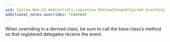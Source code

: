 ```yaml
---
uid: System.Web.UI.WebControls.LoginView.OnViewChanged(System.EventArgs)
additional_notes.overrides: *content
---
```


<p>When overriding <xref href="System.Web.UI.WebControls.LoginView.OnViewChanged(System.EventArgs)"></xref> in a derived class, be sure to call the base class’s <xref href="System.Web.UI.WebControls.LoginView.OnViewChanged(System.EventArgs)"></xref> method so that registered delegates receive the event.</p>


